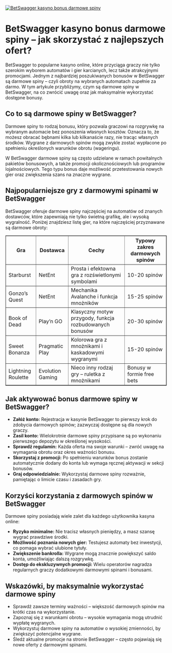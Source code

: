 [![BetSwagger kasyno bonus darmowe spiny](https://123-caf.pages.dev/gitsignup.png)](https://vrmoo.ru/Bt82HjjY)

<h1>BetSwagger kasyno bonus darmowe spiny – jak skorzystać z najlepszych ofert?</h1>  <p>BetSwagger to popularne kasyno online, które przyciąga graczy nie tylko szerokim wyborem automatów i gier karcianych, lecz także atrakcyjnymi promocjami. Jednym z najbardziej poszukiwanych bonusów w BetSwagger są darmowe spiny – czyli obroty na wybranych automatach zupełnie za darmo. W tym artykule przybliżymy, czym są darmowe spiny w BetSwagger, na co zwrócić uwagę oraz jak maksymalnie wykorzystać dostępne bonusy.</p>  <h2>Co to są darmowe spiny w BetSwagger?</h2>  <p>Darmowe spiny to rodzaj bonusu, który pozwala graczowi na rozgrywkę na wybranym automacie bez ponoszenia własnych kosztów. Oznacza to, że możesz obracać bębnami kilka lub kilkanaście razy, nie tracąc własnych środków. Wygrane z darmowych spinów mogą zwykle zostać wypłacone po spełnieniu określonych warunków obrotu (wageringu).</p>  <p>W BetSwagger darmowe spiny są często udzielane w ramach powitalnych pakietów bonusowych, a także promocji okolicznościowych lub programów lojalnościowych. Tego typu bonus daje możliwość przetestowania nowych gier oraz zwiększenia szans na znaczne wygrane.</p>  <h2>Najpopularniejsze gry z darmowymi spinami w BetSwagger</h2>  <p>BetSwagger oferuje darmowe spiny najczęściej na automatów od znanych dostawców, które zapewniają nie tylko świetną grafikę, ale i wysoką wygralność. Poniżej znajdziesz listę gier, na które najczęściej przyznawane są darmowe obroty:</p>  <table border="1" cellpadding="8" cellspacing="0">   <thead>     <tr>       <th>Gra</th>       <th>Dostawca</th>       <th>Cechy</th>       <th>Typowy zakres darmowych spinów</th>     </tr>   </thead>   <tbody>     <tr>       <td>Starburst</td>       <td>NetEnt</td>       <td>Prosta i efektowna gra z rozświetlonymi symbolami</td>       <td>10-20 spinów</td>     </tr>     <tr>       <td>Gonzo’s Quest</td>       <td>NetEnt</td>       <td>Mechanika Avalanche i funkcja mnożników</td>       <td>15-25 spinów</td>     </tr>     <tr>       <td>Book of Dead</td>       <td>Play’n GO</td>       <td>Klasyczny motyw przygody, funkcja rozbudowanych bonusów</td>       <td>20-30 spinów</td>     </tr>     <tr>       <td>Sweet Bonanza</td>       <td>Pragmatic Play</td>       <td>Kolorowa gra z mnożnikami i kaskadowymi wygranymi</td>       <td>15-20 spinów</td>     </tr>     <tr>       <td>Lightning Roulette</td>       <td>Evolution Gaming</td>       <td>Nieco inny rodzaj gry – ruletka z mnożnikami</td>       <td>Bonusy w formie free bets</td>     </tr>   </tbody> </table>  <h2>Jak aktywować bonus darmowe spiny w BetSwagger?</h2>  <ul>   <li><strong>Załóż konto:</strong> Rejestracja w kasynie BetSwagger to pierwszy krok do zdobycia darmowych spinów; zazwyczaj dostępne są dla nowych graczy.</li>   <li><strong>Zasil konto:</strong> Wielokrotnie darmowe spiny przypisane są po wykonaniu pierwszego depozytu w określonej wysokości.</li>   <li><strong>Sprawdź regulamin:</strong> Każda oferta ma swoje warunki – zwróć uwagę na wymagania obrotu oraz okres ważności bonusu.</li>   <li><strong>Skorzystaj z promocji:</strong> Po spełnieniu warunków bonus zostanie automatycznie dodany do konta lub wymaga ręcznej aktywacji w sekcji bonusów.</li>   <li><strong>Graj odpowiedzialnie:</strong> Wykorzystaj darmowe spiny rozważnie, pamiętając o limicie czasu i zasadach gry.</li> </ul>  <h2>Korzyści korzystania z darmowych spinów w BetSwagger</h2>  <p>Darmowe spiny posiadają wiele zalet dla każdego użytkownika kasyna online:</p>  <ul>   <li><strong>Ryzyko minimalne:</strong> Nie tracisz własnych pieniędzy, a masz szansę wygrać prawdziwe środki.</li>   <li><strong>Możliwość poznania nowych gier:</strong> Testujesz automaty bez inwestycji, co pomaga wybrać ulubione tytuły.</li>   <li><strong>Zwiększenie bankrolla:</strong> Wygrane mogą znacznie powiększyć saldo konta, umożliwiając dalszą rozgrywkę.</li>   <li><strong>Dostęp do ekskluzywnych promocji:</strong> Wielu operatorów nagradza regularnych graczy dodatkowymi darmowymi spinami i bonusami.</li> </ul>  <h2>Wskazówki, by maksymalnie wykorzystać darmowe spiny</h2>  <ul>   <li>Sprawdź zawsze terminy ważności – większość darmowych spinów ma krótki czas na wykorzystanie.</li>   <li>Zapoznaj się z warunkami obrotu – wysokie wymagania mogą utrudnić wypłatę wygranych.</li>   <li>Wykorzystuj darmowe spiny na automatów o wysokiej zmienności, by zwiększyć potencjalne wygrane.</li>   <li>Śledź aktualne promocje na stronie BetSwagger – często pojawiają się nowe oferty z darmowymi spinami.</li> </ul>